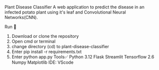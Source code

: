 Plant Disease Classifier
A web application to predict the disease in an infected potato plant using it's leaf and Convolutional Neural Networks(CNN).

Run 🎯
1. Download or clone the repository
2. Open cmd or terminal
3. change directory (cd) to plant-disease-classifier
4. Enter pip install -r requirements.txt
5. Enter python app.py
Tools✅
Python 3.12
Flask
Streamlit
Tensorflow 2.6
Numpy
Matplotlib
IDE: VScode

